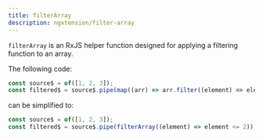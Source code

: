 ```yaml
---
title: filterArray
description: ngxtension/filter-array
---
```


`filterArray` is an RxJS helper function designed for applying a filtering function to an array.

The following code:

```ts
const source$ = of([1, 2, 3]);
const filtered$ = source$.pipe(map((arr) => arr.filter((element) => element <= 2)));
```

can be simplified to:

```ts
const source$ = of([1, 2, 3]);
const filtered$ = source$.pipe(filterArray((element) => element <= 2));
```
